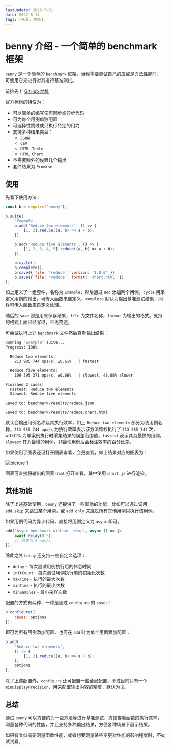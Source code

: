 ```yaml
---
lastUpdate: 2023-7-31
date: 2022-8-14
tags: [开源, 性能]
---
```


# benny 介绍 - 一个简单的 benchmark 框架

`benny` 是一个简单的 `benchmark` 框架，当你需要测试自己的库或是方法性能时，可使用它来进行对其进行基准测试。

前排先上 [GitHub 地址](https://github.com/caderek/benny)

官方标榜的特性为：

-   可以简单的编写任何同步或异步代码
-   可为每个用例单独配置
-   可选择性跳过或只执行特定的用力
-   支持多种结果类型：
    -   `JSON`
    -   `CSV`
    -   `HTML Table`
    -   `HTML Chart`
-   不需要额外的设置几个输出
-   套件结果为 `Promise`

## 使用

先看下使用方法：

```js
const b = require('benny');

b.suite(
    'Example',
    b.add('Reduce two elements', () => {
        [1, 2].reduce((a, b) => a + b);
    }),

    b.add('Reduce five elements', () => {
        [1, 2, 3, 4, 5].reduce((a, b) => a + b);
    }),

    b.cycle(),
    b.complete(),
    b.save({ file: 'reduce', version: '1.0.0' }),
    b.save({ file: 'reduce', format: 'chart.html' })
);
```

如上定义了一组套件，名称为 `Example`，然后通过 `add` 添加两个用例，`cycle` 用来定义用例的输出，可传入函数来自定义，`complete` 默认为输出基准测试结果，同样可传入函数来自定义处理。

随后的 `save` 则是用来保存结果，`file` 为文件名称，`format` 为输出的格式。支持的格式上面已经写过，不再赘述。

可尝试执行上述 `benchmark` 文件然后查看输出结果：

```sh
Running "Example" suite...
Progress: 100%

  Reduce two elements:
    213 985 744 ops/s, ±0.61%   | fastest

  Reduce five elements:
    109 395 371 ops/s, ±0.66%   | slowest, 48.88% slower

Finished 2 cases!
  Fastest: Reduce two elements
  Slowest: Reduce five elements

Saved to: benchmark/results/reduce.json

Saved to: benchmark/results/reduce.chart.html
```

默认会输出用例名称及其执行效率，如上 `Reduce two elements` 部分为该用例名称，`213 985 744 ops/s` 为执行效率表示该方法每秒执行了 `213 985 744` 次，±0.61% 为单案例执行时采集结果的误差范围值，`fastest` 表示其为最快的用例，`slowest` 其为最慢的用例，非最快用例后会标注效率的百分比差。

如果使用了图表还可打开图表查看，会更直观，如上结果对应的图表为：

![picture 1](https://stg.heyfe.org/images/blog-benny-introduce-90.png)

图表可直接将输出的图表 `html` 打开查看，其中使用 `chart.js` 进行渲染。

## 其他功能

除了上述基础使用，`benny` 还提供了一些其他的功能，比如可以通过调用 `add.skip` 来跳过某个用例，或 `add.only` 来跳过所有其他用例只执行该用例。

如果用例代码为异步代码，直接将用例定义为 `async` 即可。

```js
add('Async benchmark without setup', async () => {=
    await delay(0.5);
    // 结果为 2 ops/s
});
```

除此之外 `benny` 还支持一些自定义选项：

-   `delay` - 每次测试用例执行后的休息时间
-   `initCount` - 每次测试用例执行前的初始化次数
-   `maxTime` - 执行的最大次数
-   `minTime` - 执行的最小次数
-   `minSamples` - 最小采样次数

配置的方式有两种，一种是通过 `configure` 的 `cases`：

```js
b.configure({
    cases: options
});
```

即可为所有用例添加配置，也可在 `add` 时为单个用例添加配置：

```js
b.add(
    'Reduce two elements',
    () => {
        [1, 2].reduce((a, b) => a + b);
    },
    options
);
```

除了上述配置外，`configure` 还可配置一些全局配置，不过目前只有一个 `minDisplayPrecision`，用来配置输出内容的精度，默认为 2。

## 总结

通过 `benny` 可以方便的为一些方法等进行基准测试，方便查看函数的执行效率，测量各种代码的性能，并且支持多种输出结果，方便各种场景下展示结果。

如果有类似需要测量函数性能，或者想要测量某些变更对性能的影响程度时，不妨试试看。
